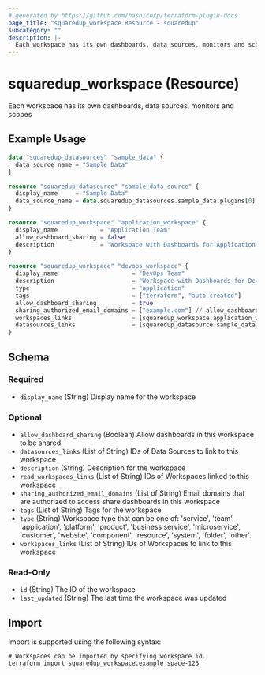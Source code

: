 ```yaml
---
# generated by https://github.com/hashicorp/terraform-plugin-docs
page_title: "squaredup_workspace Resource - squaredup"
subcategory: ""
description: |-
  Each workspace has its own dashboards, data sources, monitors and scopes
---
```


# squaredup_workspace (Resource)

Each workspace has its own dashboards, data sources, monitors and scopes

## Example Usage

```terraform
data "squaredup_datasources" "sample_data" {
  data_source_name = "Sample Data"
}

resource "squaredup_datasource" "sample_data_source" {
  display_name     = "Sample Data"
  data_source_name = data.squaredup_datasources.sample_data.plugins[0].display_name
}

resource "squaredup_workspace" "application_workspace" {
  display_name            = "Application Team"
  allow_dashboard_sharing = false
  description             = "Workspace with Dashboards for Application Team"
}

resource "squaredup_workspace" "devops_workspace" {
  display_name                     = "DevOps Team"
  description                      = "Workspace with Dashboards for DevOps Team"
  type                             = "application"
  tags                             = ["terraform", "auto-created"]
  allow_dashboard_sharing          = true
  sharing_authorized_email_domains = ["example.com"] // allow_dashboard_sharing must be true
  workspaces_links                 = [squaredup_workspace.application_workspace.id]
  datasources_links                = [squaredup_datasource.sample_data_source.id]
}
```

<!-- schema generated by tfplugindocs -->
## Schema

### Required

- `display_name` (String) Display name for the workspace

### Optional

- `allow_dashboard_sharing` (Boolean) Allow dashboards in this workspace to be shared
- `datasources_links` (List of String) IDs of Data Sources to link to this workspace
- `description` (String) Description for the workspace
- `read_workspaces_links` (List of String) IDs of Workspaces linked to this workspace
- `sharing_authorized_email_domains` (List of String) Email domains that are authorized to access share dashboards in this workspace
- `tags` (List of String) Tags for the workspace
- `type` (String) Workspace type that can be one of: 'service', 'team', 'application', 'platform', 'product', 'business service', 'microservice', 'customer', 'website', 'component', 'resource', 'system', 'folder', 'other'.
- `workspaces_links` (List of String) IDs of Workspaces to link to this workspace

### Read-Only

- `id` (String) The ID of the workspace
- `last_updated` (String) The last time the workspace was updated

## Import

Import is supported using the following syntax:

```shell
# Workspaces can be imported by specifying workspace id.
terraform import squaredup_workspace.example space-123
```
